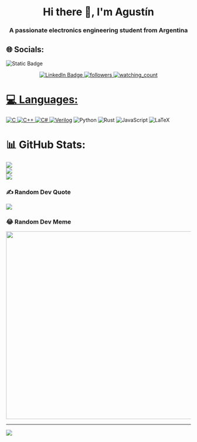 <h1 align="center">Hi there 👋, I'm Agustín</h1>
<h3 align="center">A passionate electronics engineering student from Argentina</h3>


## 🌐 Socials:
![Static Badge](https://img.shields.io/badge/Altium?logo=altiumdesigner&logoColor=%23A5915F)

<p align="center">
    <a href="https://www.linkedin.com/in/agustin-galdeman/">
    <img src="https://img.shields.io/badge/LinkedIn-blue?style=for-the-badge&logo=linkedin&logoColor=white" alt="LinkedIn Badge">
    <a href="https://github.com/Agusgal">
    <img alt="followers" title="Follow me on Github" src="https://img.shields.io/github/followers/madushadhanushka?color=236ad3&style=for-the-badge&logo=github&label=Follow"/>
    <img src="https://komarev.com/ghpvc/?username=madushadhanushka&color=brightgreen" alt="watching_count" />
</p>



# 💻 Languages:
![C](https://img.shields.io/badge/c-%2300599C.svg?style=for-the-badge&logo=c&logoColor=white) 
![C++](https://img.shields.io/badge/c++-%2300599C.svg?style=for-the-badge&logo=c%2B%2B&logoColor=white) 
![C#](https://img.shields.io/badge/c%23-%23239120.svg?style=for-the-badge&logo=c-sharp&logoColor=white) 
[![Verilog](https://img.shields.io/badge/Verilog-acb2c0?style=for-the-badge)](https://)
![Python](https://img.shields.io/badge/python-3670A0?style=for-the-badge&logo=python&logoColor=ffdd54)
![Rust](https://img.shields.io/badge/rust-%23000000.svg?style=for-the-badge&logo=rust&logoColor=white) 
![JavaScript](https://img.shields.io/badge/javascript-%23323330.svg?style=for-the-badge&logo=javascript&logoColor=%23F7DF1E) 
![LaTeX](https://img.shields.io/badge/latex-%23008080.svg?style=for-the-badge&logo=latex&logoColor=white) 

# 📊 GitHub Stats:
![](https://github-readme-stats.vercel.app/api?username=Agusgal&theme=city_light&hide_border=false&include_all_commits=false&count_private=true)<br/>
![](https://github-readme-streak-stats.herokuapp.com/?user=Agusgal&theme=city_light&hide_border=false)<br/>
![](https://github-readme-stats.vercel.app/api/top-langs/?username=Agusgal&theme=city_light&hide_border=false&include_all_commits=false&count_private=true&layout=compact)

### ✍️ Random Dev Quote
![](https://quotes-github-readme.vercel.app/api?type=horizontal&theme=light)

### 😂 Random Dev Meme
<img src="https://rm.up.railway.app/" width="512px"/>

---
[![](https://visitcount.itsvg.in/api?id=Agusgal&icon=0&color=2)](https://visitcount.itsvg.in)

<!-- Proudly created with GPRM ( https://gprm.itsvg.in ) -->